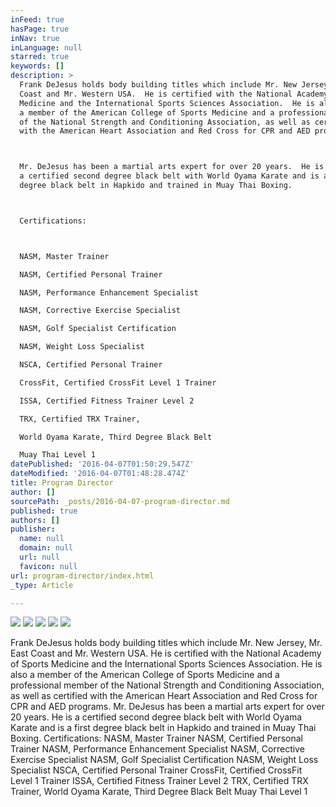```yaml
---
inFeed: true
hasPage: true
inNav: true
inLanguage: null
starred: true
keywords: []
description: >
  Frank DeJesus holds body building titles which include Mr. New Jersey, Mr. East
  Coast and Mr. Western USA.  He is certified with the National Academy of Sports
  Medicine and the International Sports Sciences Association.  He is also
  a member of the American College of Sports Medicine and a professional member
  of the National Strength and Conditioning Association, as well as certified
  with the American Heart Association and Red Cross for CPR and AED programs.



  Mr. DeJesus has been a martial arts expert for over 20 years.  He is
  a certified second degree black belt with World Oyama Karate and is a first
  degree black belt in Hapkido and trained in Muay Thai Boxing.



  Certifications:



  NASM, Master Trainer

  NASM, Certified Personal Trainer

  NASM, Performance Enhancement Specialist

  NASM, Corrective Exercise Specialist

  NASM, Golf Specialist Certification

  NASM, Weight Loss Specialist

  NSCA, Certified Personal Trainer

  CrossFit, Certified CrossFit Level 1 Trainer

  ISSA, Certified Fitness Trainer Level 2

  TRX, Certified TRX Trainer,

  World Oyama Karate, Third Degree Black Belt

  Muay Thai Level 1
datePublished: '2016-04-07T01:50:29.547Z'
dateModified: '2016-04-07T01:48:28.474Z'
title: Program Director
author: []
sourcePath: _posts/2016-04-07-program-director.md
published: true
authors: []
publisher:
  name: null
  domain: null
  url: null
  favicon: null
url: program-director/index.html
_type: Article

---
```

![](https://the-grid-user-content.s3-us-west-2.amazonaws.com/08aaac13-15ca-4854-bfce-7c3e8193907a.jpg)
![](https://the-grid-user-content.s3-us-west-2.amazonaws.com/310800bb-f3dd-4f74-b521-1082b5c90ebf.jpg)
![](https://the-grid-user-content.s3-us-west-2.amazonaws.com/5f1472a9-db6c-4875-a160-c08467a4e96f.jpg)
![](https://the-grid-user-content.s3-us-west-2.amazonaws.com/6e543863-1482-4bf9-a353-91fe559029c1.jpg)
![](https://the-grid-user-content.s3-us-west-2.amazonaws.com/02fb010a-3d06-4afb-ad85-0c9941819e99.jpg)

Frank DeJesus holds body building titles which include Mr. New Jersey, Mr. East Coast and Mr. Western USA. He is certified with the National Academy of Sports Medicine and the International Sports Sciences Association. He is also a member of the American College of Sports Medicine and a professional member of the National Strength and Conditioning Association, as well as certified with the American Heart Association and Red Cross for CPR and AED programs.
Mr. DeJesus has been a martial arts expert for over 20 years. He is a certified second degree black belt with World Oyama Karate and is a first degree black belt in Hapkido and trained in Muay Thai Boxing.
Certifications:
NASM, Master Trainer
NASM, Certified Personal Trainer
NASM, Performance Enhancement Specialist
NASM, Corrective Exercise Specialist
NASM, Golf Specialist Certification
NASM, Weight Loss Specialist
NSCA, Certified Personal Trainer
CrossFit, Certified CrossFit Level 1 Trainer
ISSA, Certified Fitness Trainer Level 2
TRX, Certified TRX Trainer,
World Oyama Karate, Third Degree Black Belt
Muay Thai Level 1